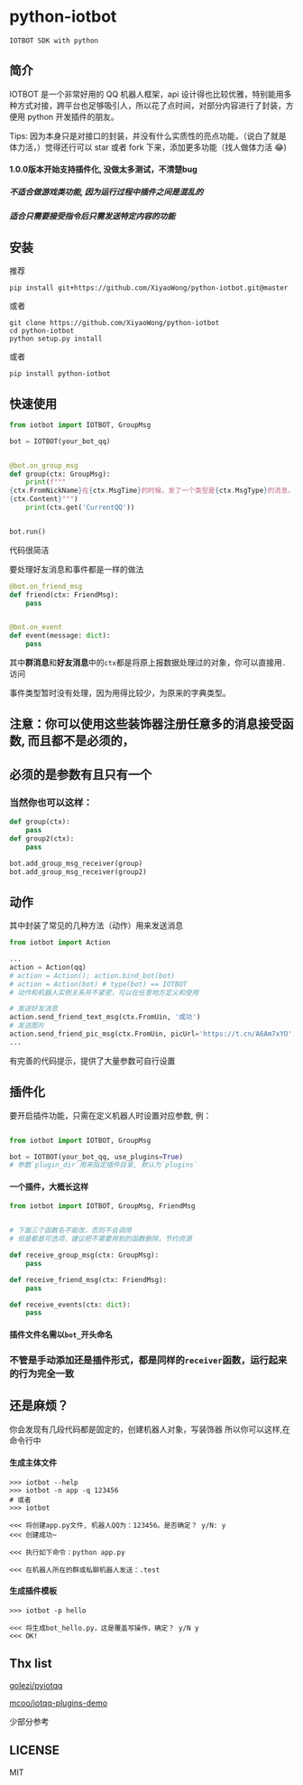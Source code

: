 # python-iotbot

```
IOTBOT SDK with python
```

## 简介

IOTBOT 是一个非常好用的 QQ 机器人框架，api 设计得也比较优雅，特别能用多种方式对接，跨平台也足够吸引人，所以花了点时间，对部分内容进行了封装，方便用 python 开发插件的朋友。

Tips: 因为本身只是对接口的封装，并没有什么实质性的亮点功能，（说白了就是体力活，）觉得还行可以 star 或者 fork 下来，添加更多功能（找人做体力活 😂)


#### 1.0.0版本开始支持插件化, 没做太多测试，不清楚bug

##### 不适合做游戏类功能, 因为运行过程中插件之间是混乱的
##### 适合只需要接受指令后只需发送特定内容的功能

## 安装

推荐

```shell
pip install git+https://github.com/XiyaoWong/python-iotbot.git@master
```

或者

```shell
git clone https://github.com/XiyaoWong/python-iotbot
cd python-iotbot
python setup.py install
```

或者

```shell
pip install python-iotbot
```

## 快速使用

```python
from iotbot import IOTBOT, GroupMsg

bot = IOTBOT(your_bot_qq)


@bot.on_group_msg
def group(ctx: GroupMsg):
    print(f"""
{ctx.FromNickName}在{ctx.MsgTime}的时候，发了一个类型是{ctx.MsgType}的消息，内容为：
{ctx.Content}""")
    print(ctx.get('CurrentQQ'))


bot.run()
```

代码很简洁

要处理好友消息和事件都是一样的做法

```python
@bot.on_friend_msg
def friend(ctx: FriendMsg):
    pass


@bot.on_event
def event(message: dict):
    pass
```

其中**群消息**和**好友消息**中的`ctx`都是将原上报数据处理过的对象，你可以直接用`.`访问

事件类型暂时没有处理，因为用得比较少，为原来的字典类型。

## 注意：你可以使用这些装饰器注册任意多的消息接受函数, 而且都不是必须的，
## 必须的是参数有且只有一个

### 当然你也可以这样：

```python
def group(ctx):
    pass
def group2(ctx):
    pass

bot.add_group_msg_receiver(group)
bot.add_group_msg_receiver(group2)
```

## 动作

其中封装了常见的几种方法（动作）用来发送消息

```python
from iotbot import Action

...
action = Action(qq) 
# action = Action(); action.bind_bot(bot)
# action = Action(bot) # type(bot) == IOTBOT
# 动作和机器人实例关系并不紧密，可以在任意地方定义和使用

# 发送好友消息
action.send_friend_text_msg(ctx.FromUin, '成功')
# 发送图片
action.send_friend_pic_msg(ctx.FromUin, picUrl='https://t.cn/A6Am7xYO', flashPic=True)
...

```

有完善的代码提示，提供了大量参数可自行设置

## 插件化
要开启插件功能，只需在定义机器人时设置对应参数, 例：

```python

from iotbot import IOTBOT, GroupMsg

bot = IOTBOT(your_bot_qq, use_plugins=True)
# 参数`plugin_dir`用来指定插件目录, 默认为`plugins`

```

#### 一个插件，大概长这样

```python
from iotbot import IOTBOT, GroupMsg, FriendMsg


# 下面三个函数名不能改，否则不会调用
# 但是都是可选项，建议把不需要用到的函数删除，节约资源

def receive_group_msg(ctx: GroupMsg):
    pass

def receive_friend_msg(ctx: FriendMsg):
    pass

def receive_events(ctx: dict):
    pass

```

#### 插件文件名需以`bot_`开头命名

### 不管是手动添加还是插件形式，都是同样的`receiver`函数，运行起来的行为完全一致

## 还是麻烦？

你会发现有几段代码都是固定的，创建机器人对象，写装饰器
所以你可以这样,在命令行中

#### 生成主体文件

```shell
>>> iotbot --help
>>> iotbot -n app -q 123456
# 或者
>>> iotbot
```

```
<<< 将创建app.py文件, 机器人QQ为：123456。是否确定？ y/N: y
<<< 创建成功~

<<< 执行如下命令：python app.py

<<< 在机器人所在的群或私聊机器人发送：.test
```

#### 生成插件模板

```shell
>>> iotbot -p hello

<<< 将生成bot_hello.py，这是覆盖写操作，确定？ y/N y
<<< OK!
```

## Thx list

[golezi/pyiotqq](https://github.com/golezi/pyiotqq)

[mcoo/iotqq-plugins-demo](https://github.com/mcoo/iotqq-plugins-demo)

少部分参考

## LICENSE

MIT
